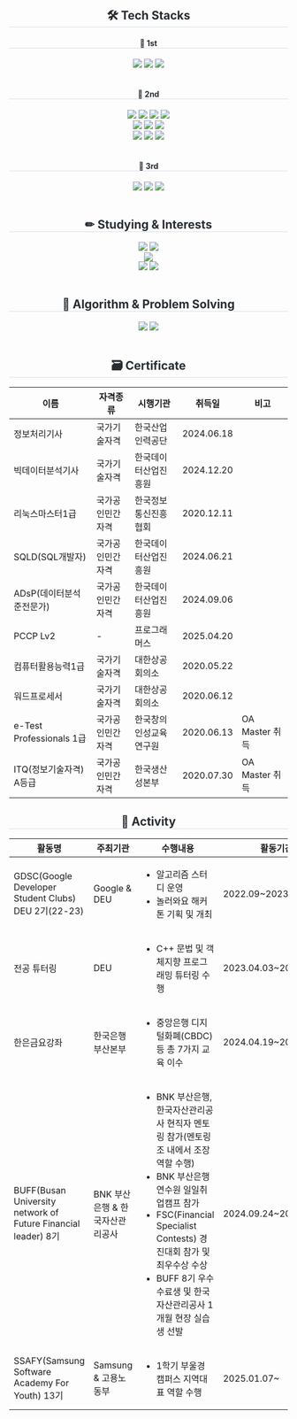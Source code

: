 <div align= "center">
    <h2 style="border-bottom: 1px solid #d8dee4; color: #282d33;"> 🛠️ Tech Stacks </h2>
    <div style="margin: 0 auto; text-align: center;" align= "center">
        <div>
            <h4 style="border-bottom: 1px solid #d8dee4; color: #282d33;"> 🥇 1st </h4>
            <img src="https://img.shields.io/badge/Python-3776AB?style=for-the-badge&logo=Python&logoColor=white">
            <img src="https://img.shields.io/badge/java-%23ED8B00.svg?style=for-the-badge&logo=openjdk&logoColor=white">
            <img src="https://img.shields.io/badge/spring-%236DB33F.svg?style=for-the-badge&logo=spring&logoColor=white">
        </div>
        <br>
        <div>
            <h4 style="border-bottom: 1px solid #d8dee4; color: #282d33;"> 🥈 2nd </h4>
            <img src="https://img.shields.io/badge/pandas-%23150458?style=for-the-badge&logo=pandas&logoColor=white">
            <img src="https://img.shields.io/badge/scikit--learn-%23F7931E?style=for-the-badge&logo=scikit-learn&logoColor=white">
            <img src="https://img.shields.io/badge/Linux-FCC624?style=for-the-badge&logo=Linux&logoColor=white">
            <img src="https://img.shields.io/badge/c++-%2300599C.svg?style=for-the-badge&logo=c%2B%2B&logoColor=white">
            <br>
            <img src="https://img.shields.io/badge/FastAPI-005571?style=for-the-badge&logo=fastapi">
            <img src="https://img.shields.io/badge/MariaDB-003545?style=for-the-badge&logo=mariadb&logoColor=white">
            <img src="https://img.shields.io/badge/MySQL-4479A1?style=for-the-badge&logo=MySQL&logoColor=white">
            <br>
            <img src="https://img.shields.io/badge/Android-3DDC84?style=for-the-badge&logo=android&logoColor=white">
            <img src="https://img.shields.io/badge/kotlin-%237F52FF?style=for-the-badge&logo=kotlin&logoColor=white">
            <img src="https://img.shields.io/badge/jetpack%20compose-4285F4?style=for-the-badge&logo=jetpackcompose&logoColor=white">
        </div>
        <br>
        <div>
            <h4 style="border-bottom: 1px solid #d8dee4; color: #282d33;"> 🥉 3rd </h4>
            <img src="https://img.shields.io/badge/vuejs-%2335495e.svg?style=for-the-badge&logo=vuedotjs&logoColor=%234FC08D">
            <img src="https://img.shields.io/badge/docker-%230db7ed.svg?style=for-the-badge&logo=docker&logoColor=white">
            <img src="https://img.shields.io/badge/grafana-%23F46800.svg?style=for-the-badge&logo=grafana&logoColor=white">
        </div>
    </div>
</div>
<br>
<div align= "center">
    <h2 style="border-bottom: 1px solid #d8dee4; color: #282d33;"> ✏ Studying & Interests </h2>
    <img src="https://img.shields.io/badge/jenkins-%232C5263.svg?style=for-the-badge&logo=jenkins&logoColor=white">
    <img src="https://img.shields.io/badge/nginx-%23009639.svg?style=for-the-badge&logo=nginx&logoColor=white">
    <br>
    <img src="https://img.shields.io/badge/kubernetes-%23326ce5.svg?style=for-the-badge&logo=kubernetes&logoColor=white">
    <br>
    <img src="https://img.shields.io/badge/react-%2320232a?style=for-the-badge&logo=react&logoColor=%2361DAFB">
    <img src="https://img.shields.io/badge/Flutter-%2302569B?style=for-the-badge&logo=Flutter&logoColor=white">
</div>
<br>
<div align= "center">
    <h2 style="border-bottom: 1px solid #d8dee4; color: #282d33;"> 🚀 Algorithm & Problem Solving </h2>
    <img src="http://mazassumnida.wtf/api/v2/generate_badge?boj=right5625">
    <img src="http://mazandi.herokuapp.com/api?handle=right5625&theme=dark">
</div>
<br>
<div align= "center">
    <h2 style="border-bottom: 1px solid #d8dee4; color: #282d33;"> 🗃 Certificate </h2>
    <table>
        <thead>
            <tr>
                <th>이름</th>
                <th>자격종류</th>
                <th>시행기관</th>
                <th>취득일</th>
                <th>비고</th>
            </tr>
        </thead>
        <tbody>
            <tr>
                <td>정보처리기사</td>
                <td>국가기술자격</td>
                <td>한국산업인력공단</td>
                <td>2024.06.18</td>
                <td></td>
            </tr>
            <tr>
                <td>빅데이터분석기사</td>
                <td>국가기술자격</td>
                <td>한국데이터산업진흥원</td>
                <td>2024.12.20</td>
                <td></td>
            </tr>
            <tr>
                <td>리눅스마스터1급</td>
                <td>국가공인민간자격</td>
                <td>한국정보통신진흥협회</td>
                <td>2020.12.11</td>
                <td></td>
            </tr>
            <tr>
                <td>SQLD(SQL개발자)</td>
                <td>국가공인민간자격</td>
                <td>한국데이터산업진흥원</td>
                <td>2024.06.21</td>
                <td></td>
            </tr>
            <tr>
                <td>ADsP(데이터분석준전문가)</td>
                <td>국가공인민간자격</td>
                <td>한국데이터산업진흥원</td>
                <td>2024.09.06</td>
                <td></td>
            </tr>
            <tr>
                <td>PCCP Lv2</td>
                <td>-</td>
                <td>프로그래머스</td>
                <td>2025.04.20</td>
                <td></td>
            </tr>
            <tr>
                <td>컴퓨터활용능력1급</td>
                <td>국가기술자격</td>
                <td>대한상공회의소</td>
                <td>2020.05.22</td>
                <td></td>
            </tr>
            <tr>
                <td>워드프로세서</td>
                <td>국가기술자격</td>
                <td>대한상공회의소</td>
                <td>2020.06.12</td>
                <td></td>
            </tr>
            <tr>
                <td>e-Test Professionals 1급</td>
                <td>국가공인민간자격</td>
                <td>한국창의인성교육연구원</td>
                <td>2020.06.13</td>
                <td>OA Master 취득</td>
            </tr>
            <tr>
                <td>ITQ(정보기술자격) A등급</td>
                <td>국가공인민간자격</td>
                <td>한국생산성본부</td>
                <td>2020.07.30</td>
                <td>OA Master 취득</td>
            </tr>
        </tbody>
    </table>
</div>
<div align= "center">
    <h2 style="border-bottom: 1px solid #d8dee4; color: #282d33;"> 🏫 Activity </h2> 
    <table>
        <thead>
            <tr>
                <th>활동명</th>
                <th>주최기관</th>
                <th>수행내용</th>
                <th>활동기간</th>
            </tr>
        </thead>
        <tbody>
            <tr>
                <td>GDSC(Google Developer Student Clubs) DEU 2기(22-23)</td>
                <td>Google & DEU</td>
                <td>
                    <ul>
                        <li>알고리즘 스터디 운영</li>
                        <li>놀러와요 해커톤 기획 및 개최</li>
                    </ul>
                </td>
                <td>2022.09~2023.08</td>
            </tr>
            <tr>
                <td>전공 튜터링</td>
                <td>DEU</td>
                <td>
                    <ul>
                        <li>C++ 문법 및 객체지향 프로그래밍 튜터링 수행</li>
                    </ul>
                <td>2023.04.03~2023.06.11</td>
            </tr>
<!--             <tr>
                <td>BOB CLUB 18기 & 19기</td>
                <td>DEU</td>
                <td>
                    <ul>
                        <li>자소서 첨삭 및 면접 교육 & 모의면접 진행</li>
                        <li>경주 워크숍(2024.06.24~25) 참가</li>
                        <li>부산 워크숍(2024.12.26) 참가</li>
                    </ul>
                </td>
                <td>2024.03.18~2024.06.24 & 2024.09.01~2024.12.13</td>
            </tr> -->
            <tr>
                <td>한은금요강좌</td>
                <td>한국은행 부산본부</td>
                <td>
                    <ul>
                        <li>중앙은행 디지털화폐(CBDC) 등 총 7가지 교육 이수</li>
                    </ul>
                </td>
                <td>2024.04.19~2024.12.13</td>
            </tr>
            <tr>
                <td>BUFF(Busan University network of Future Financial leader) 8기</td>
                <td>BNK 부산은행 & 한국자산관리공사</td>
                <td>
                    <ul>
                        <li>BNK 부산은행, 한국자산관리공사 현직자 멘토링 참가(멘토링 조 내에서 조장 역할 수행)</li>
                        <li>BNK 부산은행 연수원 일일취업캠프 참가</li>
                        <li>FSC(Financial Specialist Contests) 경진대회 참가 및 최우수상 수상</li>
                        <li>BUFF 8기 우수 수료생 및 한국자산관리공사 1개월 현장 실습생 선발</li>
                    </ul>
                </td>
                <td>2024.09.24~2024.12.30</td>
            </tr>
            <tr>
                <td>SSAFY(Samsung Software Academy For Youth) 13기</td>
                <td>Samsung & 고용노동부</td>
                <td>
                    <ul>
                        <li>1학기 부울경 캠퍼스 지역대표 역할 수행</li>
                    </ul>
                </td>
                <td>2025.01.07~</td>
            </tr>
        </tbody>
    </table>
</div>
<!-- <br>
<div align= "center"> 
    <h2 style="border-bottom: 1px solid #d8dee4; color: #282d33;"> 🏆 Stats </h2>
    <img src="https://github-readme-stats.vercel.app/api/top-langs/?username=right5625&layout=compact&bg_color=60,4a90e2,8e44ad&title_color=ffffff&text_color=ffffff">
    <br>
    <img src="https://github-readme-stats.vercel.app/api?username=right5625&bg_color=60,4a90e2,8e44ad&title_color=ffffff&text_color=ffffff">
</div> -->

